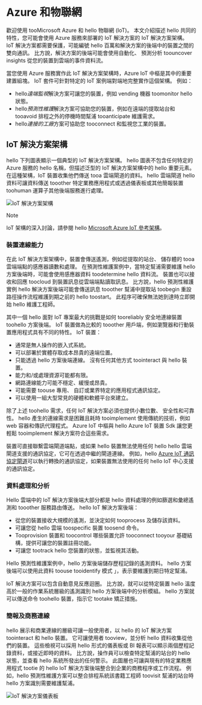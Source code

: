 
# <a name="azure-and-internet-of-things"></a>Azure 和物聯網

歡迎使用 tooMicrosoft Azure 和 hello 物聯網 (IoT)。 本文介紹描述 hello 共同的特性，您可能會使用 Azure 服務來部署的 IoT 解決方案的 IoT 解決方案架構。 IoT 解決方案都需要保護，可能編號 hello 百萬和解決方案的後端中的裝置之間的雙向通訊。 比方說，解決方案的後端可能會使用自動化、 預測分析 toouncover insights 從您的裝置到雲端的事件資料流。

當您使用 Azure 服務實作此 IoT 解決方案架構時，Azure IoT 中樞是其中的重要建置組塊。 IoT 套件可針對特定的 IoT 案例端對端地完整實作這個架構。 例如：

* hello*遠端監視*解決方案可讓您的裝置，例如 vending 機器 toomonitor hello 狀態。
* hello*預測性維護*解決方案可協助您的裝置，例如在遠端的提取站台和 tooavoid 排程之外的停機時間幫浦 tooanticipate 維護需求。
* hello*連接的工廠*方案可協助您 tooconnect 和監視您工業的裝置。

## <a name="iot-solution-architecture"></a>IoT 解決方案架構

hello 下列圖表顯示一個典型的 IoT 解決方案架構。 hello 圖表不包含任何特定的 Azure 服務的 hello 名稱，但描述泛型的 IoT 解決方案架構中的 hello 重要元素。 在這種架構，IoT 裝置收集他們傳送 tooa 雲端閘道的資料。 hello 雲端閘道 hello 資料可讓資料傳送 tooother 特定業務應用程式或透過儀表板或其他簡報裝置 toohuman 運算子其他後端服務進行處理。

![IoT 解決方案架構][img-solution-architecture]

> [!NOTE]
> IoT 架構的深入討論，請參閱 hello [Microsoft Azure IoT 參考架構][lnk-refarch]。

### <a name="device-connectivity"></a>裝置連線能力

在此 IoT 解決方案架構中，裝置會傳送遙測，例如從提取的站台、 儲存體的 tooa 雲端端點的感應器讀數和處理。 在預測性維護案例中，當特定幫浦需要維護 hello 方案後端時，可能會使用感應器資料 toodetermine hello 資料流。 裝置也可以接收和回應 toocloud 到裝置訊息從雲端端點讀取訊息。 比方說，hello 預測性維護實例 hello 解決方案後端可能會傳送訊息 tooother 幫浦中提取站 toobegin 重設路徑操作流程維護到期之前的 hello toostart。 此程序可確保無法她到達時立即開始 hello 維護工程師。

其中一個 hello 面對 IoT 專案最大的挑戰是如何 tooreliably 安全地連線裝置 toohello 方案後端。 IoT 裝置做為比較的 tooother 用戶端，例如瀏覽器和行動裝置應用程式具有不同的特性。 IoT 裝置：

* 通常是無人操作的嵌入式系統。
* 可以部署於實體存取成本昂貴的遠端位置。
* 只能透過 hello 方案後端連線。 沒有任何其他方式 toointeract 與 hello 裝置。
* 能力和/或處理資源可能都有限。
* 網路連線能力可能不穩定、緩慢或昂貴。
* 可能需要 toouse 專用、 自訂或業界特定的應用程式通訊協定。
* 可以使用一組大型常見的硬體和軟體平台來建立。

除了上述 toohello 需求，任何 IoT 解決方案必須也提供小數位數、 安全性和可靠性。 hello 產生的連線需求是困難且耗時 tooimplement 使用傳統的技術，例如 web 容器和傳訊代理程式。 Azure IoT 中樞與 hello Azure IoT 裝置 Sdk 讓您更輕鬆 tooimplement 解決方案符合這些需求。

裝置可直接聯繫雲端閘道端點，或如果 hello 裝置無法使用任何 hello hello 雲端閘道支援的通訊協定，它可在透過中繼的閘道連線。 例如，hello [Azure IoT 通訊協定閘道][ lnk-protocol-gateway]可以執行轉換的通訊協定，如果裝置無法使用的任何 hello IoT 中心支援的通訊協定。

### <a name="data-processing-and-analytics"></a>資料處理和分析

Hello 雲端中的 IoT 解決方案後端大部分都是 hello 資料處理的例如篩選和彙總遙測和 tooother 服務路由傳送。 hello IoT 解決方案後端：

* 從您的裝置接收大規模的遙測，並決定如何 tooprocess 及儲存該資料。 
* 可讓您從 hello 雲端 toospecific 裝置 toosend 命令。
* Tooprovision 裝置和 toocontrol 哪些裝置允許 tooconnect tooyour 基礎結構，提供可讓您的裝置註冊功能。
* 可讓您 tootrack hello 您裝置的狀態，並監視其活動。

Hello 預測性維護案例中，hello 方案後端儲存歷程記錄的遙測資料。 hello 方案後端可以使用此資料 toouse tooidentify 模式 」，表示要維護到期日特定幫浦。

IoT 解決方案可以包含自動意見反應迴圈。 比方說，就可以從特定裝置 hello 溫度高於一般的作業系統層級的遙測識別 hello 方案後端中的分析模組。 hello 方案就可以傳送命令 toohello 裝置，指示它 tootake 矯正措施。

### <a name="presentation-and-business-connectivity"></a>簡報及商務連線

hello 展示和商業連線的層級可讓一般使用者，以 hello 的 IoT 解決方案 toointeract 和 hello 裝置。 它可讓使用者 tooview，並分析 hello 資料收集從他們的裝置。 這些檢視可以採用 hello 形式的儀表板或 BI 報表可以顯示兩個歷程記錄資料，或接近即時的資料。 比方說，操作員可以檢查特定幫浦的站台的 hello 狀態，並查看 hello 系統所發出的任何警示。 此圖層也可讓與現有的特定業務應用程式 tootie 的 hello IoT 解決方案後端整合到企業的商務程序或工作流程。 例如，hello 預測性維護方案可以整合排程系統該書籍工程師 toovisit 幫浦的站台時 hello 方案識別需要維護幫浦。

![IoT 解決方案儀表板][img-dashboard]

[img-solution-architecture]: ./media/iot-azure-and-iot/iot-reference-architecture.png
[img-dashboard]: ./media/iot-azure-and-iot/iot-suite.png

[lnk-machinelearning]: http://azure.microsoft.com/documentation/services/machine-learning/
[Azure IoT Suite]: http://azure.microsoft.com/solutions/iot
[lnk-protocol-gateway]:  ../articles/iot-hub/iot-hub-protocol-gateway.md
[lnk-refarch]: http://download.microsoft.com/download/A/4/D/A4DAD253-BC21-41D3-B9D9-87D2AE6F0719/Microsoft_Azure_IoT_Reference_Architecture.pdf
